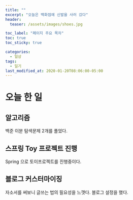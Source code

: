 ```yaml
---
title: ""
excerpt: "오늘은 백화점에 신발을 사러 갔다"
header:
  teaser: /assets/images/shoes.jpg

toc_label: "페이지 주요 목차"
toc: true
toc_sticky: true

categories:
  - 일상
tags:
  - 일기
last_modified_at: 2020-01-20T08:06:00-05:00
---
```


# 오늘 한 일

## 알고리즘

백준 이분 탐색문제 2개를 풀었다.

## 스프링 Toy 프로젝트 진행

Spring 으로 토이프로젝트를 진행중이다.

## 블로그 커스터마이징

자소서를 써보니 글쓰는 법의 필요성을 느꼇다.
블로그 설정을 했다.
